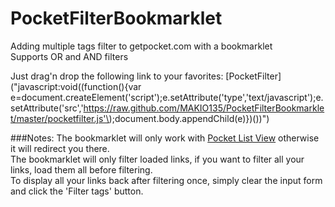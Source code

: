 PocketFilterBookmarklet
=======================

Adding multiple tags filter to getpocket.com with a bookmarklet<br>
Supports OR and AND filters

Just drag'n drop the following link to your favorites:
[PocketFilter]("javascript:void((function(\){var e=document.createElement('script'\);e.setAttribute('type','text/javascript'\);e.setAttribute('src','https://raw.github.com/MAKIO135/PocketFilterBookmarklet/master/pocketfilter.js'\);document.body.appendChild(e\)}\)(\)\)")

###Notes:
The bookmarklet will only work with [Pocket List View](http://getpocket.com/a/queue/list/) otherwise it will redirect you there.<br>
The bookmarklet will only filter loaded links, if you want to filter all your links, load them all before filtering.<br>
To display all your links back after filtering once, simply clear the input form and click the 'Filter tags' button.<br>
